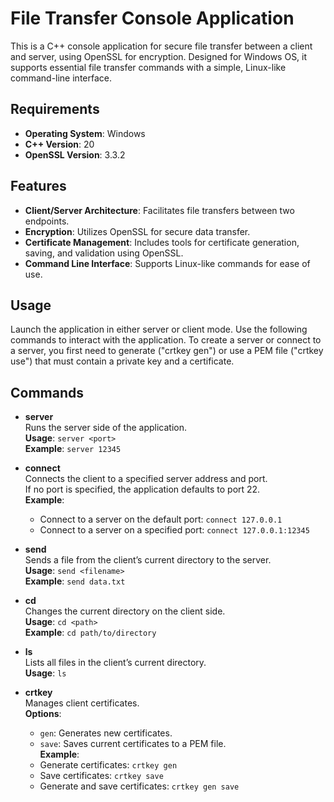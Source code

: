 
# File Transfer Console Application

This is a C++ console application for secure file transfer between a client and server, using OpenSSL for encryption. 
Designed for Windows OS, it supports essential file transfer commands with a simple, Linux-like command-line interface.

## Requirements

- **Operating System**: Windows
- **C++ Version**: 20
- **OpenSSL Version**: 3.3.2

## Features

- **Client/Server Architecture**: Facilitates file transfers between two endpoints.
- **Encryption**: Utilizes OpenSSL for secure data transfer.
- **Certificate Management**: Includes tools for certificate generation, saving, and validation using OpenSSL.
- **Command Line Interface**: Supports Linux-like commands for ease of use.

## Usage

Launch the application in either server or client mode. Use the following commands to interact with the application. 
To create a server or connect to a server, you first need to generate ("crtkey gen") or use a PEM file ("crtkey use") that must contain a private key and a certificate.

## Commands

- **server**  
Runs the server side of the application.  
**Usage**: `server <port>`  
**Example**: `server 12345`

- **connect**  
Connects the client to a specified server address and port.  
If no port is specified, the application defaults to port 22.  
**Example**:  
  - Connect to a server on the default port: `connect 127.0.0.1`  
  - Connect to a server on a specified port: `connect 127.0.0.1:12345`

- **send**  
Sends a file from the client’s current directory to the server.  
**Usage**: `send <filename>`  
**Example**: `send data.txt`

- **cd**  
Changes the current directory on the client side.  
**Usage**: `cd <path>`  
**Example**: `cd path/to/directory`

- **ls**  
Lists all files in the client’s current directory.  
**Usage**: `ls`

- **crtkey**  
Manages client certificates.  
**Options**:  
  - `gen`: Generates new certificates.  
  - `save`: Saves current certificates to a PEM file.      
**Example**:
  - Generate certificates: `crtkey gen`  
  - Save certificates: `crtkey save`  
  - Generate and save certificates: `crtkey gen save`
